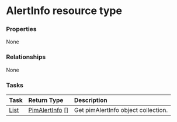 # AlertInfo resource type



### Properties
None

### Relationships
None


### Tasks

| Task		   | Return Type	|Description|
|:---------------|:--------|:----------|
|[List](../api/pimalertinfo_list.md) | [PimAlertInfo](pimalertinfo.md) [] |Get pimAlertInfo object collection. |

<!-- uuid: 9667f7e6-6eb6-412d-a575-e7660d15657d
2015-10-09 18:16:06 UTC -->